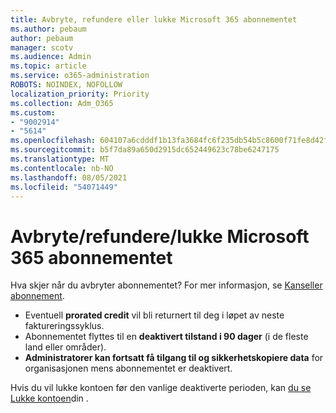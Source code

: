 ```yaml
---
title: Avbryte, refundere eller lukke Microsoft 365 abonnementet
ms.author: pebaum
author: pebaum
manager: scotv
ms.audience: Admin
ms.topic: article
ms.service: o365-administration
ROBOTS: NOINDEX, NOFOLLOW
localization_priority: Priority
ms.collection: Adm_O365
ms.custom:
- "9002914"
- "5614"
ms.openlocfilehash: 604107a6cdddf1b13fa3684fc6f235db54b5c8600f71fe8d42f26ee179abfe6e
ms.sourcegitcommit: b5f7da89a650d2915dc652449623c78be6247175
ms.translationtype: MT
ms.contentlocale: nb-NO
ms.lasthandoff: 08/05/2021
ms.locfileid: "54071449"
---
```

# <a name="cancelrefundclose-your-microsoft-365-subscription"></a>Avbryte/refundere/lukke Microsoft 365 abonnementet

Hva skjer når du avbryter abonnementet? For mer informasjon, se [Kanseller abonnement](https://docs.microsoft.com/microsoft-365/commerce/subscriptions/cancel-your-subscription?view=o365-worldwide).

- Eventuell **prorated credit** vil bli returnert til deg i løpet av neste faktureringssyklus.
- Abonnementet flyttes til en **deaktivert tilstand i 90 dager** (i de fleste land eller områder).
- **Administratorer kan fortsatt få tilgang til og sikkerhetskopiere data** for organisasjonen mens abonnementet er deaktivert.

Hvis du vil lukke kontoen før den vanlige deaktiverte perioden, kan [du se Lukke kontoen](https://docs.microsoft.com/microsoft-365/commerce/close-your-account?view=o365-worldwide)din .
